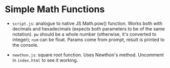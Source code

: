 # Simple Math Functions

- `script.js`: analogue to native JS Math.pow() function. 
Works both with decimals and hexadecimals (expects both parameters to be of the same notation). 
`pw` should be a whole number (otherwise, it's converted to integer); `num` can be float. 
Params come from prompt, result is printed to the console.

- `newthon.js`: square root function. Uses Newthon's method. Uncomment in `index.html` to see it working.

